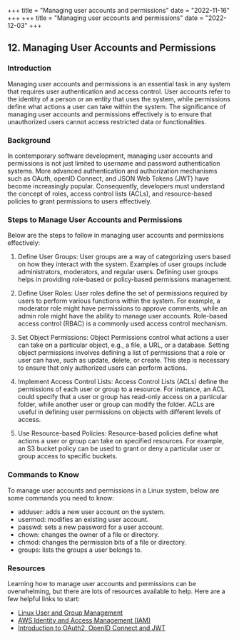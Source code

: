 +++
title = "Managing user accounts and permissions"
date = "2022-11-16"
+++
+++
title = "Managing user accounts and permissions"
date = "2022-12-03"
+++
## 12. Managing User Accounts and Permissions

### Introduction

Managing user accounts and permissions is an essential task in any system that requires user authentication and access control. User accounts refer to the identity of a person or an entity that uses the system, while permissions define what actions a user can take within the system. The significance of managing user accounts and permissions effectively is to ensure that unauthorized users cannot access restricted data or functionalities. 

### Background

In contemporary software development, managing user accounts and permissions is not just limited to username and password authentication systems. More advanced authentication and authorization mechanisms such as OAuth, openID Connect, and JSON Web Tokens (JWT) have become increasingly popular. Consequently, developers must understand the concept of roles, access control lists (ACLs), and resource-based policies to grant permissions to users effectively.

### Steps to Manage User Accounts and Permissions

Below are the steps to follow in managing user accounts and permissions effectively:

1. Define User Groups: User groups are a way of categorizing users based on how they interact with the system. Examples of user groups include administrators, moderators, and regular users. Defining user groups helps in providing role-based or policy-based permissions management.

2. Define User Roles: User roles define the set of permissions required by users to perform various functions within the system. For example, a moderator role might have permissions to approve comments, while an admin role might have the ability to manage user accounts. Role-based access control (RBAC) is a commonly used access control mechanism.

3. Set Object Permissions: Object Permissions control what actions a user can take on a particular object, e.g., a file, a URL, or a database. Setting object permissions involves defining a list of permissions that a role or user can have, such as update, delete, or create. This step is necessary to ensure that only authorized users can perform actions.

4. Implement Access Control Lists: Access Control Lists (ACLs) define the permissions of each user or group to a resource. For instance, an ACL could specify that a user or group has read-only access on a particular folder, while another user or group can modify the folder. ACLs are useful in defining user permissions on objects with different levels of access.

5. Use Resource-based Policies: Resource-based policies define what actions a user or group can take on specified resources. For example, an S3 bucket policy can be used to grant or deny a particular user or group access to specific buckets.

### Commands to Know

To manage user accounts and permissions in a Linux system, below are some commands you need to know:

- adduser: adds a new user account on the system.
- usermod: modifies an existing user account.
- passwd: sets a new password for a user account.
- chown: changes the owner of a file or directory.
- chmod: changes the permission bits of a file or directory.
- groups: lists the groups a user belongs to.

### Resources

Learning how to manage user accounts and permissions can be overwhelming, but there are lots of resources available to help. Here are a few helpful links to start:

- [Linux User and Group Management](https://www.tutorialspoint.com/linux/linux_user_group_management.htm)
- [AWS Identity and Access Management (IAM)](https://aws.amazon.com/iam/)
- [Introduction to OAuth2, OpenID Connect and JWT](https://auth0.com/blog/introduction-to-oauth2-openid-connect-and-json-web-tokens/)